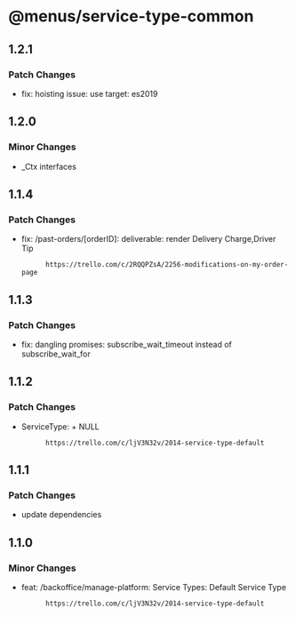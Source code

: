 # @menus/service-type-common

## 1.2.1

### Patch Changes

- fix: hoisting issue: use target: es2019

## 1.2.0

### Minor Changes

- \_Ctx interfaces

## 1.1.4

### Patch Changes

- fix: /past-orders/[orderID]: deliverable: render Delivery Charge,Driver Tip

      	    https://trello.com/c/2RQQPZsA/2256-modifications-on-my-order-page

## 1.1.3

### Patch Changes

- fix: dangling promises: subscribe_wait_timeout instead of subscribe_wait_for

## 1.1.2

### Patch Changes

- ServiceType: + NULL

      	    https://trello.com/c/ljV3N32v/2014-service-type-default

## 1.1.1

### Patch Changes

- update dependencies

## 1.1.0

### Minor Changes

- feat: /backoffice/manage-platform: Service Types: Default Service Type

      	    https://trello.com/c/ljV3N32v/2014-service-type-default
